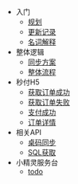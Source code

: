 - 入门
    - [规划](main/roadmap)
    - [更新记录](main/update)
    - [名词解释](main/name)
- 整体逻辑
    - [同步方案](main/tongbu)
    - [整体流程](main/all)
- 秒付H5
    - [获取订单成功](api/miaofuok)
    - [获取订单失败](api/miaofuno)
    - [支付成功](api/miaofupay)
    - [订单详情](api/miaofuorder)
- 相关API
    - [桌码同步](boot/user)
    - [SQL获取](boot/user)
- 小精灵服务台
    - [todo](api/payByQrcode)

